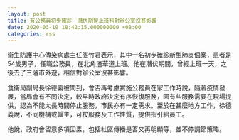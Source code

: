 ```yaml
---
layout: post
title: 有公務員初步確診　潛伏期曾上班料對辦公室沒甚影響
date: 2020-03-19 18:42:15.000000000 +08:00
categories: rss
---
```


衞生防護中心傳染病處主任張竹君表示，其中一名初步確診新型肺炎個案，患者是54歲男子，任職公務員，在北角渣華道上班。他在潛伏期間，曾經上班一天，之後去了三藩市外遊，相信對辦公室沒甚影響。

食衞局副局長徐德義被問到，會否再考慮實施公務員在家工作時說，隨著疫情發展，當局會有不同決定，較早時政府決定有序恢復服務，因有些服務需要在現場提供，認為不能太長時間停止服務，市民亦有一定需求。至於在甚麼地方工作，徐德義說，不同機構或僱主，可按服務及工作性質，提供指引給員工。

他說，政府會留意多項因素，包括社區傳播是否又再明顯等，並不停調節策略。
